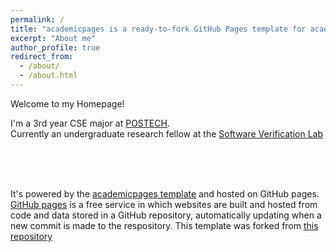```yaml
---
permalink: /
title: "academicpages is a ready-to-fork GitHub Pages template for academic personal websites"
excerpt: "About me"
author_profile: true
redirect_from: 
  - /about/
  - /about.html
---
```


Welcome to my Homepage!


I'm a 3rd year CSE major at [POSTECH](http://postech.ac.kr/eng/).\
Currently an undergraduate research fellow at the [Software Verification Lab](http://sevlab.postech.ac.kr/home/)

<br ><br ><br >


It's powered by the [academicpages template](https://github.com/academicpages/academicpages.github.io) and hosted on GitHub pages. [GitHub pages](https://pages.github.com) is a free service in which websites are built and hosted from code and data stored in a GitHub repository, automatically updating when a new commit is made to the respository. This template was forked from [this repository](https://github.com/academicpages/academicpages.github.io) 